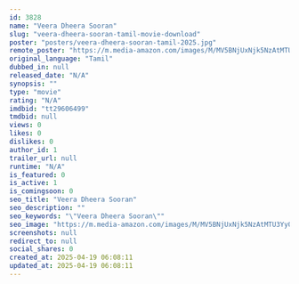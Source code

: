 ```yaml
---
id: 3828
name: "Veera Dheera Sooran"
slug: "veera-dheera-sooran-tamil-movie-download"
poster: "posters/veera-dheera-sooran-tamil-2025.jpg"
remote_poster: "https://m.media-amazon.com/images/M/MV5BNjUxNjk5NzAtMTU3Yy00YTBkLThlYWYtMWI5ZmM0MGZjZDE2XkEyXkFqcGc@._V1_SX300.jpg"
original_language: "Tamil"
dubbed_in: null
released_date: "N/A"
synopsis: ""
type: "movie"
rating: "N/A"
imdbid: "tt29606499"
tmdbid: null
views: 0
likes: 0
dislikes: 0
author_id: 1
trailer_url: null
runtime: "N/A"
is_featured: 0
is_active: 1
is_comingsoon: 0
seo_title: "Veera Dheera Sooran"
seo_description: ""
seo_keywords: "\"Veera Dheera Sooran\""
seo_image: "https://m.media-amazon.com/images/M/MV5BNjUxNjk5NzAtMTU3Yy00YTBkLThlYWYtMWI5ZmM0MGZjZDE2XkEyXkFqcGc@._V1_SX300.jpg"
screenshots: null
redirect_to: null
social_shares: 0
created_at: 2025-04-19 06:08:11
updated_at: 2025-04-19 06:08:11
---
```


